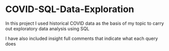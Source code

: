 # COVID-SQL-Data-Exploration
In this project I used historical COVID data as the basis of my topic to carry out exploratory data analysis using SQL

I have also included insight full comments that indicate what each query does
